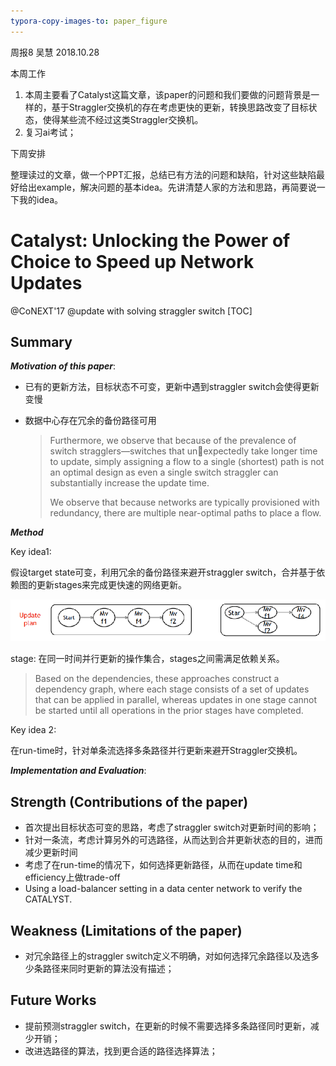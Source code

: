 ```yaml
---
typora-copy-images-to: paper_figure
---
```

周报8   吴慧   2018.10.28

本周工作

1. 本周主要看了Catalyst这篇文章，该paper的问题和我们要做的问题背景是一样的，基于Straggler交换机的存在考虑更快的更新，转换思路改变了目标状态，使得某些流不经过这类Straggler交换机。
2. 复习ai考试；

下周安排

整理读过的文章，做一个PPT汇报，总结已有方法的问题和缺陷，针对这些缺陷最好给出example，解决问题的基本idea。先讲清楚人家的方法和思路，再简要说一下我的idea。

# Catalyst: Unlocking the Power of Choice to Speed up Network Updates

@CoNEXT'17 @update with solving straggler switch
[TOC]

## Summary
***Motivation of this paper***:

- 已有的更新方法，目标状态不可变，更新中遇到straggler switch会使得更新变慢 

- 数据中心存在冗余的备份路径可用

  > Furthermore, we observe that because of the prevalence of switch stragglers—switches that unexpectedly take longer time to update, simply assigning a flow to a single (shortest) path is not an optimal design as even a single switch straggler can substantially increase the update time. 
  >
  > We observe that because networks are typically provisioned with redundancy, there are multiple near-optimal paths to place a flow. 

***Method***

Key idea1:

假设target state可变，利用冗余的备份路径来避开straggler switch，合并基于依赖图的更新stages来完成更快速的网络更新。

![](./paper_figure/Catalyst.png)

stage: 在同一时间并行更新的操作集合，stages之间需满足依赖关系。

> Based on the dependencies, these approaches construct a dependency graph, where each stage consists of a set of updates that can be applied in parallel, whereas updates in one stage cannot be started until all operations in the prior stages have completed.

Key idea 2:

在run-time时，针对单条流选择多条路径并行更新来避开Straggler交换机。

***Implementation and Evaluation***:

## Strength (Contributions of the paper)

- 首次提出目标状态可变的思路，考虑了straggler switch对更新时间的影响；
- 针对一条流，考虑计算另外的可选路径，从而达到合并更新状态的目的，进而减少更新时间
- 考虑了在run-time的情况下，如何选择更新路径，从而在update time和efficiency上做trade-off
- Using a load-balancer setting in a data center network to verify the CATALYST.

## Weakness (Limitations of the paper)

- 对冗余路径上的straggler switch定义不明确，对如何选择冗余路径以及选多少条路径来同时更新的算法没有描述；

## Future Works

- 提前预测straggler switch，在更新的时候不需要选择多条路径同时更新，减少开销；
- 改进选路径的算法，找到更合适的路径选择算法；